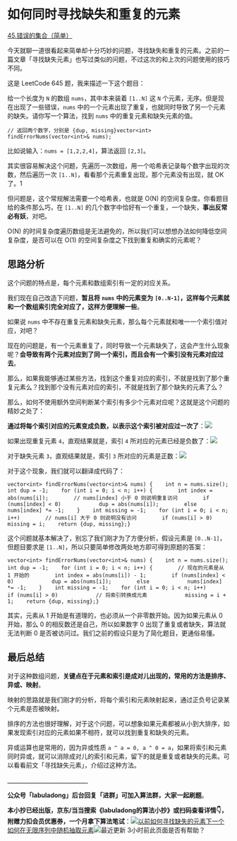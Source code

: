 # 如何同时寻找缺失和重复的元素

[45.错误的集合（简单）](https://leetcode-cn.com/problems/set-mismatch)​

今天就聊一道很看起来简单却十分巧妙的问题，寻找缺失和重复的元素。之前的一篇文章「寻找缺失元素」也写过类似的问题，不过这次的和上次的问题使用的技巧不同。

这是 LeetCode 645 题，我来描述一下这个题目：

给一个长度为 `N` 的数组 `nums`，其中本来装着 `[1..N]` 这 `N` 个元素，无序。但是现在出现了一些错误，`nums` 中的一个元素出现了重复，也就同时导致了另一个元素的缺失。请你写一个算法，找到 `nums` 中的重复元素和缺失元素的值。

```text
// 返回两个数字，分别是 {dup, missing}vector<int> findErrorNums(vector<int>& nums);
```

比如说输入：`nums = [1,2,2,4]`，算法返回 `[2,3]`。

其实很容易解决这个问题，先遍历一次数组，用一个哈希表记录每个数字出现的次数，然后遍历一次 `[1..N]`，看看那个元素重复出现，那个元素没有出现，就 OK 了。1

但问题是，这个常规解法需要一个哈希表，也就是 O\(N\) 的空间复杂度。你看题目给的条件那么巧，在 `[1..N]` 的几个数字中恰好有一个重复，一个缺失，**事出反常必有妖**，对吧。

O\(N\) 的时间复杂度遍历数组是无法避免的，所以我们可以想想办法如何降低空间复杂度，是否可以在 O\(1\) 的空间复杂度之下找到重复和确实的元素呢？

## 思路分析 <a id="si-lu-fen-xi"></a>

这个问题的特点是，每个元素和数组索引有一定的对应关系。

我们现在自己改造下问题，**暂且将** **`nums`** **中的元素变为** **`[0..N-1]`，这样每个元素就和一个数组索引完全对应了，这样方便理解一些**。

如果说 `nums` 中不存在重复元素和缺失元素，那么每个元素就和唯一一个索引值对应，对吧？

现在的问题是，有一个元素重复了，同时导致一个元素缺失了，这会产生什么现象呢？**会导致有两个元素对应到了同一个索引，而且会有一个索引没有元素对应过去**。

那么，如果我能够通过某些方法，找到这个重复对应的索引，不就是找到了那个重复元素么？找到那个没有元素对应的索引，不就是找到了那个缺失的元素了么？

那么，如何不使用额外空间判断某个索引有多少个元素对应呢？这就是这个问题的精妙之处了：

**通过将每个索引对应的元素变成负数，以表示这个索引被对应过一次了**：![](https://gblobscdn.gitbook.com/assets%2F-MNvWgO3xPDngyns_iic%2Fsync%2Fda5c8f9a6116c36ba31dc0f5ae9a7e3cfa8c0872.gif?alt=media)

如果出现重复元素 `4`，直观结果就是，索引 `4` 所对应的元素已经是负数了：![](https://gblobscdn.gitbook.com/assets%2F-MNvWgO3xPDngyns_iic%2Fsync%2F91fa41a3c294aaac73b1eb066c94a7b6b273912e.jpg?alt=media)

对于缺失元素 `3`，直观结果就是，索引 `3` 所对应的元素是正数：![](https://gblobscdn.gitbook.com/assets%2F-MNvWgO3xPDngyns_iic%2Fsync%2Fbabdd3f3c354d7ef1534da35caa53d05727da39e.jpg?alt=media)

对于这个现象，我们就可以翻译成代码了：

```text
vector<int> findErrorNums(vector<int>& nums) {    int n = nums.size();    int dup = -1;    for (int i = 0; i < n; i++) {        int index = abs(nums[i]);        // nums[index] 小于 0 则说明重复访问        if (nums[index] < 0)            dup = abs(nums[i]);        else            nums[index] *= -1;    }​    int missing = -1;    for (int i = 0; i < n; i++)        // nums[i] 大于 0 则说明没有访问        if (nums[i] > 0)            missing = i;​    return {dup, missing};}
```

这个问题就基本解决了，别忘了我们刚才为了方便分析，假设元素是 `[0..N-1]`，但题目要求是 `[1..N]`，所以只要简单修改两处地方即可得到原题的答案：

```text
vector<int> findErrorNums(vector<int>& nums) {    int n = nums.size();    int dup = -1;    for (int i = 0; i < n; i++) {        // 现在的元素是从 1 开始的        int index = abs(nums[i]) - 1;        if (nums[index] < 0)            dup = abs(nums[i]);        else            nums[index] *= -1;    }​    int missing = -1;    for (int i = 0; i < n; i++)        if (nums[i] > 0)            // 将索引转换成元素            missing = i + 1;​    return {dup, missing};}
```

其实，元素从 1 开始是有道理的，也必须从一个非零数开始。因为如果元素从 0 开始，那么 0 的相反数还是自己，所以如果数字 0 出现了重复或者缺失，算法就无法判断 0 是否被访问过。我们之前的假设只是为了简化题目，更通俗易懂。

## 最后总结 <a id="zui-hou-zong-jie"></a>

对于这种数组问题，**关键点在于元素和索引是成对儿出现的，常用的方法是排序、异或、映射**。

映射的思路就是我们刚才的分析，将每个索引和元素映射起来，通过正负号记录某个元素是否被映射。

排序的方法也很好理解，对于这个问题，可以想象如果元素都被从小到大排序，如果发现索引对应的元素如果不相符，就可以找到重复和缺失的元素。

异或运算也是常用的，因为异或性质 `a ^ a = 0, a ^ 0 = a`，如果将索引和元素同时异或，就可以消除成对儿的索引和元素，留下的就是重复或者缺失的元素。可以看看前文「寻找缺失元素」，介绍过这种方法。

**＿＿＿＿＿＿＿＿＿＿＿＿＿**

**公众号「labuladong」后台回复「进群」可加入算法群，大家一起刷题**。

**本小抄已经出版，京东/当当搜索《labuladong的算法小抄》或扫码查看详情👇，附赠力扣会员优惠券，一个月拿下算法笔试**：![](https://gblobscdn.gitbook.com/assets%2F-MNvWgO3xPDngyns_iic%2Fsync%2F12287f690bbecb114c22694720c30f2fee60edab.png?alt=media)[以前如何寻找缺失的元素](https://labuladong.gitbook.io/algo/gao-pin-mian-shi-xi-lie/4.1-shu-xue-yun-suan-ji-qiao/xiao-shi-de-yuan-su)[下一个如何在无限序列中随机抽取元素](https://labuladong.gitbook.io/algo/gao-pin-mian-shi-xi-lie/4.1-shu-xue-yun-suan-ji-qiao/shui-tang-chou-yang)![](https://avatars0.githubusercontent.com/u/37220920?v=4)最近更新 3小时前此页面是否有帮助？  


